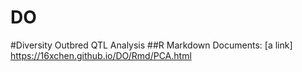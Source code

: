 # DO
#Diversity Outbred QTL Analysis
##R Markdown Documents:
[a link] https://16xchen.github.io/DO/Rmd/PCA.html
